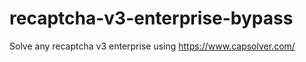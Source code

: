 # recaptcha-v3-enterprise-bypass
Solve any recaptcha v3 enterprise using https://www.capsolver.com/



  